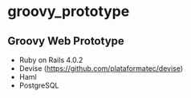 groovy_prototype
================

## Groovy Web Prototype

* Ruby on Rails 4.0.2
* Devise (https://github.com/plataformatec/devise)
* Haml
* PostgreSQL

